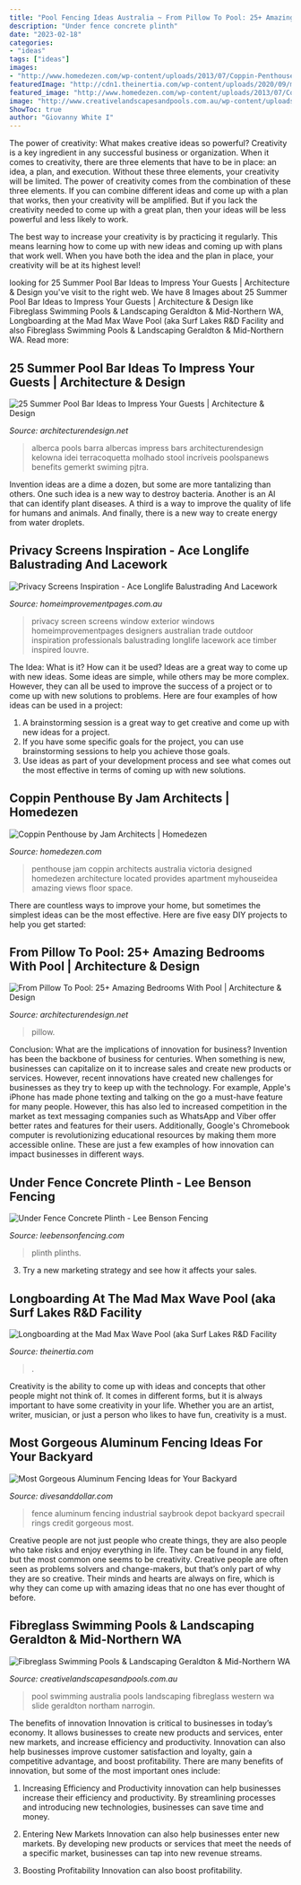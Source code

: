 ```yaml
---
title: "Pool Fencing Ideas Australia ~ From Pillow To Pool: 25+ Amazing Bedrooms With Pool"
description: "Under fence concrete plinth"
date: "2023-02-18"
categories:
- "ideas"
tags: ["ideas"]
images:
- "http://www.homedezen.com/wp-content/uploads/2013/07/Coppin-Penthouse-Victoria-Australia-by-Jam-Architecture-04.jpg"
featuredImage: "http://cdn1.theinertia.com/wp-content/uploads/2020/09/mad-max.jpg"
featured_image: "http://www.homedezen.com/wp-content/uploads/2013/07/Coppin-Penthouse-Victoria-Australia-by-Jam-Architecture-04.jpg"
image: "http://www.creativelandscapesandpools.com.au/wp-content/uploads/image_slide_3.jpg"
ShowToc: true
author: "Giovanny White I"
---
```



The power of creativity: What makes creative ideas so powerful?
Creativity is a key ingredient in any successful business or organization. When it comes to creativity, there are three elements that have to be in place: an idea, a plan, and execution. Without these three elements, your creativity will be limited. 
The power of creativity comes from the combination of these three elements. If you can combine different ideas and come up with a plan that works, then your creativity will be amplified. But if you lack the creativity needed to come up with a great plan, then your ideas will be less powerful and less likely to work. 

The best way to increase your creativity is by practicing it regularly. This means learning how to come up with new ideas and coming up with plans that work well. When you have both the idea and the plan in place, your creativity will be at its highest level!

	

		
looking for 25 Summer Pool Bar Ideas to Impress Your Guests | Architecture &amp; Design you've visit to the right web. We have 8 Images about 25 Summer Pool Bar Ideas to Impress Your Guests | Architecture &amp; Design like Fibreglass Swimming Pools &amp; Landscaping Geraldton &amp; Mid-Northern WA, Longboarding at the Mad Max Wave Pool (aka Surf Lakes R&amp;D Facility and also Fibreglass Swimming Pools &amp; Landscaping Geraldton &amp; Mid-Northern WA. Read more:
		
    
## 25 Summer Pool Bar Ideas To Impress Your Guests | Architecture &amp; Design

<img loading=lazy src="https://cdn.architecturendesign.net/wp-content/uploads/2014/09/Summer-Pool-Bar-Ideas-24.jpg" onerror="this.onerror=null;this.src='https://tse4.mm.bing.net/th?id=OIP.DUKI0i_PCTIhfq9S3q6awwHaE8&amp;pid=15.1';" alt="25 Summer Pool Bar Ideas to Impress Your Guests | Architecture &amp; Design">

_Source: architecturendesign.net_

>alberca pools barra albercas impress bars architecturendesign kelowna idei terracoquetta molhado stool incríveis poolspanews benefits gemerkt swiming pjtra. 

	

Invention ideas are a dime a dozen, but some are more tantalizing than others. One such idea is a new way to destroy bacteria. Another is an AI that can identify plant diseases. A third is a way to improve the quality of life for humans and animals. And finally, there is a new way to create energy from water droplets.

    
## Privacy Screens Inspiration - Ace Longlife Balustrading And Lacework

<img loading=lazy src="https://mediacache.homeimprovementpages.com.au/creative/galleries/440001_445000/440156/original_images/235314.jpg" onerror="this.onerror=null;this.src='https://tse4.mm.bing.net/th?id=OIP.qX6S-N6zn_m8kWTTdN086QHaJ4&amp;pid=15.1';" alt="Privacy Screens Inspiration - Ace Longlife Balustrading And Lacework">

_Source: homeimprovementpages.com.au_

>privacy screen screens window exterior windows homeimprovementpages designers australian trade outdoor inspiration professionals balustrading longlife lacework ace timber inspired louvre. 

	

The Idea: What is it? How can it be used?
Ideas are a great way to come up with new ideas. Some ideas are simple, while others may be more complex. However, they can all be used to improve the success of a project or to come up with new solutions to problems. Here are four examples of how ideas can be used in a project: 
1. A brainstorming session is a great way to get creative and come up with new ideas for a project.
2. If you have some specific goals for the project, you can use brainstorming sessions to help you achieve those goals.
3. Use ideas as part of your development process and see what comes out the most effective in terms of coming up with new solutions.

    
## Coppin Penthouse By Jam Architects | Homedezen

<img loading=lazy src="http://www.homedezen.com/wp-content/uploads/2013/07/Coppin-Penthouse-Victoria-Australia-by-Jam-Architecture-04.jpg" onerror="this.onerror=null;this.src='https://tse3.mm.bing.net/th?id=OIP.3ctM8bsp_korDbRu8Z4mqQHaE8&amp;pid=15.1';" alt="Coppin Penthouse by Jam Architects | Homedezen">

_Source: homedezen.com_

>penthouse jam coppin architects australia victoria designed homedezen architecture located provides apartment myhouseidea amazing views floor space. 

	

There are countless ways to improve your home, but sometimes the simplest ideas can be the most effective. Here are five easy DIY projects to help you get started: 

    
## From Pillow To Pool: 25+ Amazing Bedrooms With Pool | Architecture &amp; Design

<img loading=lazy src="https://cdn.architecturendesign.net/wp-content/uploads/2015/01/AD-PoolBedroom-27.jpg" onerror="this.onerror=null;this.src='https://tse4.mm.bing.net/th?id=OIP.Rx_zLRIvRrLEgFm25gJxrgHaEr&amp;pid=15.1';" alt="From Pillow To Pool: 25+ Amazing Bedrooms With Pool | Architecture &amp; Design">

_Source: architecturendesign.net_

>pillow. 

	

Conclusion: What are the implications of innovation for business?
Invention has been the backbone of business for centuries. When something is new, businesses can capitalize on it to increase sales and create new products or services. However, recent innovations have created new challenges for businesses as they try to keep up with the technology. For example, Apple's iPhone has made phone texting and talking on the go a must-have feature for many people. However, this has also led to increased competition in the market as text messaging companies such as WhatsApp and Viber offer better rates and features for their users. Additionally, Google's Chromebook computer is revolutionizing educational resources by making them more accessible online. These are just a few examples of how innovation can impact businesses in different ways.

    
## Under Fence Concrete Plinth - Lee Benson Fencing

<img loading=lazy src="https://leebensonfencing.com/wp-content/uploads/2020/05/ufp_marion-003.jpg" onerror="this.onerror=null;this.src='https://tse1.mm.bing.net/th?id=OIP.TE6W-vCgAPnUEmj-kHkc2AHaE8&amp;pid=15.1';" alt="Under Fence Concrete Plinth - Lee Benson Fencing">

_Source: leebensonfencing.com_

>plinth plinths. 

	

3. Try a new marketing strategy and see how it affects your sales.

    
## Longboarding At The Mad Max Wave Pool (aka Surf Lakes R&amp;D Facility

<img loading=lazy src="http://cdn1.theinertia.com/wp-content/uploads/2020/09/mad-max.jpg" onerror="this.onerror=null;this.src='https://tse4.mm.bing.net/th?id=OIP.PqhLcVuHvqw8UPqCQzK-PgHaES&amp;pid=15.1';" alt="Longboarding at the Mad Max Wave Pool (aka Surf Lakes R&amp;D Facility">

_Source: theinertia.com_

>. 

	

Creativity is the ability to come up with ideas and concepts that other people might not think of. It comes in different forms, but it is always important to have some creativity in your life. Whether you are an artist, writer, musician, or just a person who likes to have fun, creativity is a must.

    
## Most Gorgeous Aluminum Fencing Ideas For Your Backyard

<img loading=lazy src="http://www.fence-depot.com/wp-content/uploads/2012/10/Saybrook-Industrial-Aluminum-Fence-with-Rings.jpg" onerror="this.onerror=null;this.src='https://tse2.mm.bing.net/th?id=OIP.C7sv1Y_KY2QoT5_5a2OBGwHaFS&amp;pid=15.1';" alt="Most Gorgeous Aluminum Fencing Ideas for Your Backyard">

_Source: divesanddollar.com_

>fence aluminum fencing industrial saybrook depot backyard specrail rings credit gorgeous most. 

	

Creative people are not just people who create things, they are also people who take risks and enjoy everything in life. They can be found in any field, but the most common one seems to be creativity. Creative people are often seen as problems solvers and change-makers, but that’s only part of why they are so creative. Their minds and hearts are always on fire, which is why they can come up with amazing ideas that no one has ever thought of before.

    
## Fibreglass Swimming Pools &amp; Landscaping Geraldton &amp; Mid-Northern WA

<img loading=lazy src="http://www.creativelandscapesandpools.com.au/wp-content/uploads/image_slide_3.jpg" onerror="this.onerror=null;this.src='https://tse1.mm.bing.net/th?id=OIP.60gT4r93IQSW23g4aTA9NgHaCw&amp;pid=15.1';" alt="Fibreglass Swimming Pools &amp; Landscaping Geraldton &amp; Mid-Northern WA">

_Source: creativelandscapesandpools.com.au_

>pool swimming australia pools landscaping fibreglass western wa slide geraldton northam narrogin. 

	

The benefits of innovation
Innovation is critical to businesses in today’s economy. It allows businesses to create new products and services, enter new markets, and increase efficiency and productivity. Innovation can also help businesses improve customer satisfaction and loyalty, gain a competitive advantage, and boost profitability.
There are many benefits of innovation, but some of the most important ones include:

1. Increasing Efficiency and Productivity
innovation can help businesses increase their efficiency and productivity. By streamlining processes and introducing new technologies, businesses can save time and money.

2. Entering New Markets
Innovation can also help businesses enter new markets. By developing new products or services that meet the needs of a specific market, businesses can tap into new revenue streams.

3. Boosting Profitability
Innovation can also boost profitability.

